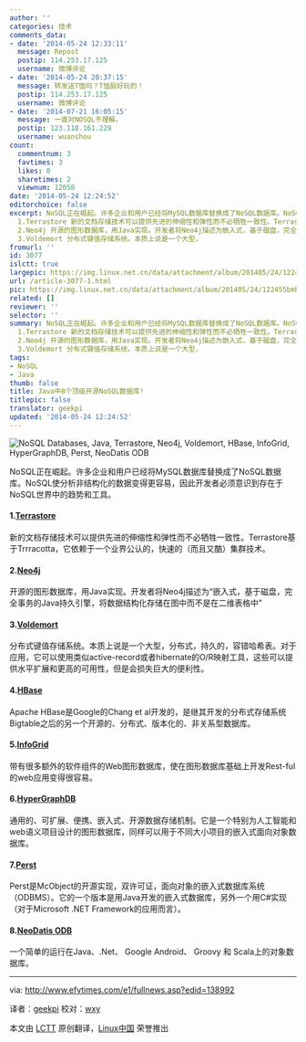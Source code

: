 ```yaml
---
author: ''
categories: 技术
comments_data:
- date: '2014-05-24 12:33:11'
  message: Repost
  postip: 114.253.17.125
  username: 微博评论
- date: '2014-05-24 20:37:15'
  message: 转发送T恤吗？T恤挺好玩的！
  postip: 114.253.17.125
  username: 微博评论
- date: '2014-07-21 16:05:15'
  message: 一直对NOSQL不理解。
  postip: 123.118.161.229
  username: wuanshou
count:
  commentnum: 3
  favtimes: 3
  likes: 0
  sharetimes: 2
  viewnum: 12058
date: '2014-05-24 12:24:52'
editorchoice: false
excerpt: NoSQL正在崛起。许多企业和用户已经将MySQL数据库替换成了NoSQL数据库。NoSQL使分析非结构化的数据变得更容易，因此开发者必须意识到存在于NoSQL世界中的趋势和工具。
  1.Terrastore 新的文档存储技术可以提供先进的伸缩性和弹性而不必牺牲一致性。Terrastore基于Trrracotta，它依赖于一个业界公认的，快速的（而且又酷）集群技术。
  2.Neo4j 开源的图形数据库，用Java实现。开发者将Neo4j描述为嵌入式，基于磁盘，完全事务的Java持久引擎，将数据结构化存储在图中而不是在二维表格中
  3.Voldemort 分布式键值存储系统。本质上说是一个大型，
fromurl: ''
id: 3077
islctt: true
largepic: https://img.linux.net.cn/data/attachment/album/201405/24/122455bmbk77gw9mioo633.jpg
url: /article-3077-1.html
pic: https://img.linux.net.cn/data/attachment/album/201405/24/122455bmbk77gw9mioo633.jpg.thumb.jpg
related: []
reviewer: ''
selector: ''
summary: NoSQL正在崛起。许多企业和用户已经将MySQL数据库替换成了NoSQL数据库。NoSQL使分析非结构化的数据变得更容易，因此开发者必须意识到存在于NoSQL世界中的趋势和工具。
  1.Terrastore 新的文档存储技术可以提供先进的伸缩性和弹性而不必牺牲一致性。Terrastore基于Trrracotta，它依赖于一个业界公认的，快速的（而且又酷）集群技术。
  2.Neo4j 开源的图形数据库，用Java实现。开发者将Neo4j描述为嵌入式，基于磁盘，完全事务的Java持久引擎，将数据结构化存储在图中而不是在二维表格中
  3.Voldemort 分布式键值存储系统。本质上说是一个大型，
tags:
- NoSQL
- Java
thumb: false
title: Java中8个顶级开源NoSQL数据库!
titlepic: false
translator: geekpi
updated: '2014-05-24 12:24:52'
---
```


![NoSQL Databases, Java, Terrastore, Neo4j, Voldemort, HBase, InfoGrid, HyperGraphDB, Perst, NeoDatis ODB](/data/attachment/album/201405/24/122455bmbk77gw9mioo633.jpg)


NoSQL正在崛起。许多企业和用户已经将MySQL数据库替换成了NoSQL数据库。NoSQL使分析非结构化的数据变得更容易，因此开发者必须意识到存在于NoSQL世界中的趋势和工具。


#### 1.[Terrastore](https://code.google.com/p/terrastore/)


新的文档存储技术可以提供先进的伸缩性和弹性而不必牺牲一致性。Terrastore基于Trrracotta，它依赖于一个业界公认的，快速的（而且又酷）集群技术。


#### 2.[Neo4j](http://www.neo4j.org/)


开源的图形数据库，用Java实现。开发者将Neo4j描述为“嵌入式，基于磁盘，完全事务的Java持久引擎，将数据结构化存储在图中而不是在二维表格中”


#### 3.[Voldemort](http://www.project-voldemort.com/voldemort/)


分布式键值存储系统。本质上说是一个大型，分布式，持久的，容错哈希表。对于应用，它可以使用类似active-record或者hibernate的O/R映射工具，这些可以提供水平扩展和更高的可用性，但是会损失巨大的便利性。


#### 4.[HBase](http://hbase.apache.org/)


Apache HBase是Google的Chang et al开发的，是继其开发的分布式存储系统Bigtable之后的另一个开源的、分布式、版本化的、非关系型数据库。


#### 5.[InfoGrid](http://infogrid.org/trac/)


带有很多额外的软件组件的Web图形数据库，使在图形数据库基础上开发Rest-ful的web应用变得很容易。


#### 6.[HyperGraphDB](http://www.kobrix.com/hgdb.jsp)


通用的、可扩展、便携、嵌入式、开源数据存储机制。它是一个特别为人工智能和web语义项目设计的图形数据库，同样可以用于不同大小项目的嵌入式面向对象数据库。


#### 7.[Perst](http://www.mcobject.com/perst/)


Perst是McObject的开源实现，双许可证，面向对象的嵌入式数据库系统（ODBMS）。它的一个版本是用Java开发的嵌入式数据库，另外一个用C#实现（对于Microsoft .NET Framework的应用而言）。


#### 8.[NeoDatis ODB](http://neodatis.wikidot.com/)


一个简单的运行在Java、.Net、 Google Android、 Groovy 和 Scala上的对象数据库。




---


via: <http://www.efytimes.com/e1/fullnews.asp?edid=138992>


译者：[geekpi](https://github.com/geekpi) 校对：[wxy](https://github.com/wxy)


本文由 [LCTT](https://github.com/LCTT/TranslateProject) 原创翻译，[Linux中国](http://linux.cn/) 荣誉推出